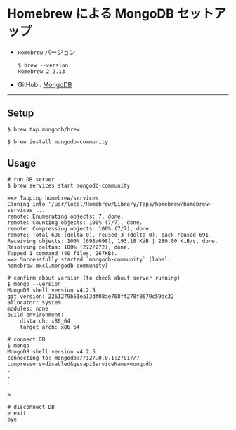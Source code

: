# Homebrew による MongoDB セットアップ

- `Homebrew` バージョン

  ```
  $ brew --version
  Homebrew 2.2.13
  ```

- GitHub : [MongoDB](https://docs.mongodb.com/manual/tutorial/install-mongodb-on-os-x/)

---

## Setup

```
$ brew tap mongodb/brew

$ brew install mongodb-community
```

## Usage

```
# run DB server
$ brew services start mongodb-community

==> Tapping homebrew/services
Cloning into '/usr/local/Homebrew/Library/Taps/homebrew/homebrew-services'...
remote: Enumerating objects: 7, done.
remote: Counting objects: 100% (7/7), done.
remote: Compressing objects: 100% (7/7), done.
remote: Total 698 (delta 0), reused 3 (delta 0), pack-reused 691
Receiving objects: 100% (698/698), 193.18 KiB | 280.00 KiB/s, done.
Resolving deltas: 100% (272/272), done.
Tapped 1 command (40 files, 267KB).
==> Successfully started `mongodb-community` (label: homebrew.mxcl.mongodb-community)
```

```
# confirm about version (to check about server running)
$ mongo --version
MongoDB shell version v4.2.5
git version: 2261279b51ea13df08ae708ff278f0679c59dc32
allocator: system
modules: none
build environment:
    distarch: x86_64
    target_arch: x86_64
```

```
# connect DB
$ mongo
MongoDB shell version v4.2.5
connecting to: mongodb://127.0.0.1:27017/?compressors=disabled&gssapiServiceName=mongodb
.
.
.

>

```

```
# disconnect DB
> exit
bye

```
